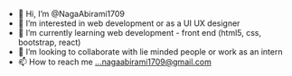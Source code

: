 - 👋 Hi, I’m @NagaAbirami1709
- 👀 I’m interested in web development or as a UI UX designer
- 🌱 I’m currently learning web development - front end (html5, css, bootstrap, react)
- 💞️ I’m looking to collaborate with lie minded people or work as an intern
- 📫 How to reach me ...nagaabirami1709@gmail.com

<!---
NagaAbirami1709/NagaAbirami1709 is a ✨ special ✨ repository because its `README.md` (this file) appears on your GitHub profile.
You can click the Preview link to take a look at your changes.
--->
